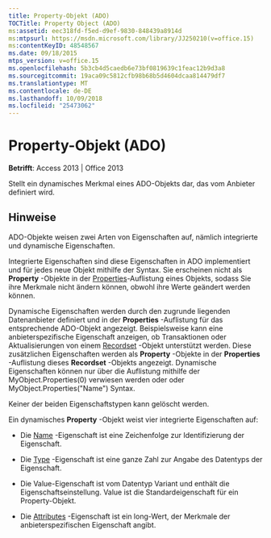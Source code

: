 ```yaml
---
title: Property-Objekt (ADO)
TOCTitle: Property Object (ADO)
ms:assetid: eec318fd-f5ed-d9ef-9830-848439a8914d
ms:mtpsurl: https://msdn.microsoft.com/library/JJ250210(v=office.15)
ms:contentKeyID: 48548567
ms.date: 09/18/2015
mtps_version: v=office.15
ms.openlocfilehash: 5b3cb4d5caedb6e73bf0819639c1feac12b9d3a8
ms.sourcegitcommit: 19aca09c5812cfb98b68b5d4604dcaa814479df7
ms.translationtype: MT
ms.contentlocale: de-DE
ms.lasthandoff: 10/09/2018
ms.locfileid: "25473062"
---
```

# <a name="property-object-ado"></a>Property-Objekt (ADO)


**Betrifft**: Access 2013 | Office 2013

Stellt ein dynamisches Merkmal eines ADO-Objekts dar, das vom Anbieter definiert wird.

## <a name="remarks"></a>Hinweise

ADO-Objekte weisen zwei Arten von Eigenschaften auf, nämlich integrierte und dynamische Eigenschaften.

Integrierte Eigenschaften sind diese Eigenschaften in ADO implementiert und für jedes neue Objekt mithilfe der Syntax. Sie erscheinen nicht als **Property** -Objekte in der [Properties](properties-collection-ado.md)-Auflistung eines Objekts, sodass Sie ihre Merkmale nicht ändern können, obwohl ihre Werte geändert werden können.

Dynamische Eigenschaften werden durch den zugrunde liegenden Datenanbieter definiert und in der **Properties** -Auflistung für das entsprechende ADO-Objekt angezeigt. Beispielsweise kann eine anbieterspezifische Eigenschaft anzeigen, ob Transaktionen oder Aktualisierungen von einem [Recordset](recordset-object-ado.md) -Objekt unterstützt werden. Diese zusätzlichen Eigenschaften werden als **Property** -Objekte in der **Properties** -Auflistung dieses **Recordset** -Objekts angezeigt. Dynamische Eigenschaften können nur über die Auflistung mithilfe der MyObject.Properties(0) verwiesen werden oder oder MyObject.Properties("Name") Syntax.

Keiner der beiden Eigenschaftstypen kann gelöscht werden.

Ein dynamisches **Property** -Objekt weist vier integrierte Eigenschaften auf:

  - Die [Name](name-property-ado.md) -Eigenschaft ist eine Zeichenfolge zur Identifizierung der Eigenschaft.

  - Die [Type](type-property-ado.md) -Eigenschaft ist eine ganze Zahl zur Angabe des Datentyps der Eigenschaft.

  - Die Value-Eigenschaft ist vom Datentyp Variant und enthält die Eigenschaftseinstellung. Value ist die Standardeigenschaft für ein Property-Objekt.

  - Die [Attributes](attributes-property-ado.md) -Eigenschaft ist ein long-Wert, der Merkmale der anbieterspezifischen Eigenschaft angibt.

